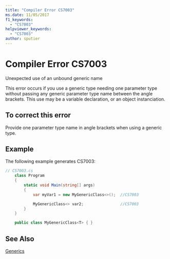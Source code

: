 ```yaml
---
title: "Compiler Error CS7003"
ms.date: 11/05/2017
f1_keywords: 
  - "CS7003"
helpviewer_keywords: 
  - "CS7003"
author: sputier
---
```

# Compiler Error CS7003
Unexpected use of an unbound generic name

This error occurs if you use a generic type needing one parameter type without passing any generic parameter type name between the angle brackets. This use may be a variable declaration, or an object instanciation.

## To correct this error  
  
Provide one parameter type name in angle brackets when using a generic type.  

 ## Example  
 The following example generates CS7003:  
  
```csharp  
// CS7003.cs  
    class Program
    {
        static void Main(string[] args)
        {
            var myVar1 = new MyGenericClass<>();  //CS7003

            MyGenericClass<> var2;                //CS7003
        }
    }

    public class MyGenericClass<T> { }
```

## See Also  
 [Generics](../../../csharp/programming-guide/generics/generic-type-parameters.md)   
